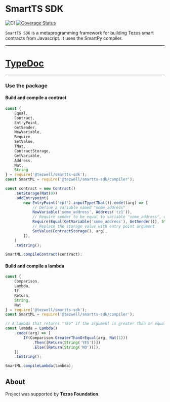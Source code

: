# SmartTS SDK
![CI](https://github.com/RomarQ/smartts-sdk/workflows/CI/badge.svg)
[![Coverage Status](https://coveralls.io/repos/github/RomarQ/smartts-sdk/badge.svg?branch=main)](https://coveralls.io/github/RomarQ/smartts-sdk?branch=main)

`SmartTS SDK` is a metaprogramming framework for building Tezos smart contracts from Javascript. It uses the SmartPy compiler.

<hr/>

# [TypeDoc](https://romarq.github.io/smartts-sdk/api)

<hr/>

### Use the package

#### Build and compile a contract

```js
const {
    Equal,
    Contract,
    EntryPoint,
    GetSender,
    NewVariable,
    Require,
    SetValue,
    TNat,
    ContractStorage,
    GetVariable,
    Address,
    Nat,
    String
} = require('@tezwell/smartts-sdk');
const SmartML = require('@tezwell/smartts-sdk/compiler');

const contract = new Contract()
    .setStorage(Nat(0))
    .addEntrypoint(
        new EntryPoint('ep1').inputType(TNat()).code((arg) => [
            // Define a variable named "some_address"
            NewVariable('some_address', Address('tz1')),
            // Require sender to be equal to variable "some_address", otherwise fail with "Not Admin!"
            Require(Equal(GetVariable('some_address'), GetSender()), String('Not Admin!')),
            // Replace the storage value with entry point argument
            SetValue(ContractStorage(), arg),
        ]),
    )
    .toString();

SmartML.compileContract(contract);
```

#### Build and compile a lambda

```js
const {
    Comparison,
    Lambda,
    If,
    Return,
    String,
    Nat
} = require('@tezwell/smartts-sdk');
const SmartML = require('@tezwell/smartts-sdk/compiler');

// A Lambda that returns "YES" if the argument is greater than or equal to Nat(10), returns "NO" otherwise.
const lambda = Lambda()
    .code((arg) => [
        If(Comparison.GreaterThanOrEqual(arg, Nat(1)))
            .Then([Return(String('YES'))])
            .Else([Return(String('NO'))]),
    ])
    .toString();

SmartML.compileLambda(lambda);
```

## **About**

Project was supported by **Tezos Foundation**.
